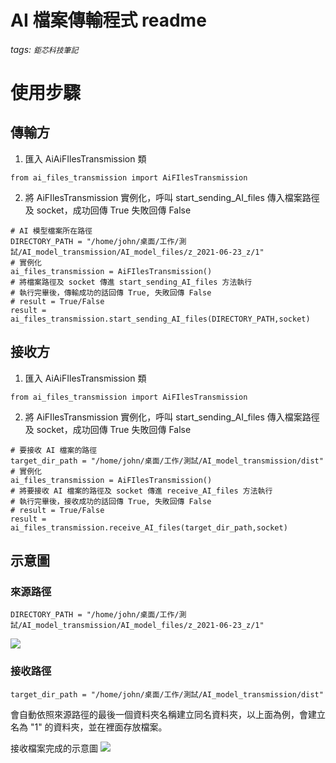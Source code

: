 # AI 檔案傳輸程式 readme
###### tags: `鉅芯科技筆記`

# 使用步驟

## 傳輸方
1. 匯入 AiAiFIlesTransmission 類
```=python
from ai_files_transmission import AiFIlesTransmission
```
2. 將 AiFIlesTransmission 實例化，呼叫 start_sending_AI_files 傳入檔案路徑及 socket，成功回傳 True 失敗回傳 False
```=python
# AI 模型檔案所在路徑
DIRECTORY_PATH = "/home/john/桌面/工作/測試/AI_model_transmission/AI_model_files/z_2021-06-23_z/1"
# 實例化
ai_files_transmission = AiFIlesTransmission()
# 將檔案路徑及 socket 傳進 start_sending_AI_files 方法執行
# 執行完畢後，傳輸成功的話回傳 True, 失敗回傳 False
# result = True/False
result = ai_files_transmission.start_sending_AI_files(DIRECTORY_PATH,socket)
```

## 接收方
1. 匯入 AiAiFIlesTransmission 類
```=python
from ai_files_transmission import AiFIlesTransmission
```
2. 將 AiFIlesTransmission 實例化，呼叫 start_sending_AI_files 傳入檔案路徑及 socket，成功回傳 True 失敗回傳 False
```=python
# 要接收 AI 檔案的路徑
target_dir_path = "/home/john/桌面/工作/測試/AI_model_transmission/dist"
# 實例化
ai_files_transmission = AiFIlesTransmission()
# 將要接收 AI 檔案的路徑及 socket 傳進 receive_AI_files 方法執行
# 執行完畢後，接收成功的話回傳 True, 失敗回傳 False
# result = True/False
result = ai_files_transmission.receive_AI_files(target_dir_path,socket)
```

## 示意圖

### 來源路徑
```=python
DIRECTORY_PATH = "/home/john/桌面/工作/測試/AI_model_transmission/AI_model_files/z_2021-06-23_z/1"
```
![](https://i.imgur.com/QtU011O.png)

### 接收路徑
```=python
target_dir_path = "/home/john/桌面/工作/測試/AI_model_transmission/dist"
```
會自動依照來源路徑的最後一個資料夾名稱建立同名資料夾，以上面為例，會建立名為 "1" 的資料夾，並在裡面存放檔案。

接收檔案完成的示意圖
![](https://i.imgur.com/CMQkjUN.png)
